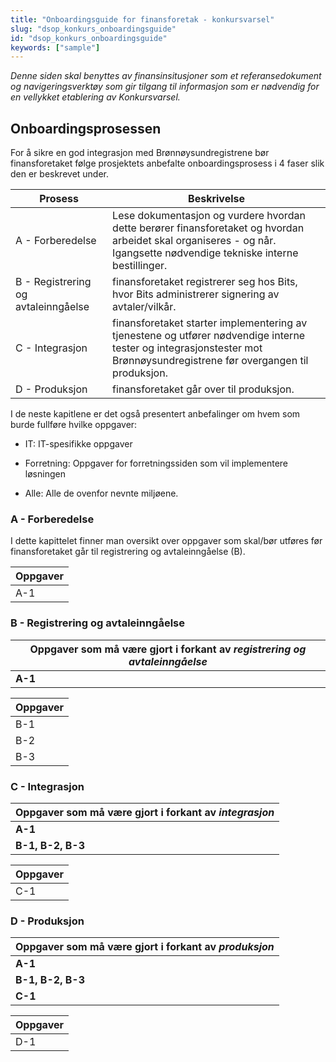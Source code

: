 ```yaml
---
title: "Onboardingsguide for finansforetak - konkursvarsel"
slug: "dsop_konkurs_onboardingsguide"
id: "dsop_konkurs_onboardingsguide"
keywords: ["sample"]
---
```


*Denne siden skal benyttes av finansinsitusjoner som et referansedokument og navigeringsverktøy som gir tilgang til informasjon som er nødvendig for en vellykket etablering av Konkursvarsel.*

## Onboardingsprosessen

For å sikre en god integrasjon med Brønnøysundregistrene bør finansforetaket følge prosjektets anbefalte onboardingsprosess i 4 faser slik den er beskrevet under.

| Prosess                             | Beskrivelse                                                                                                                                                              |
|-------------------------------------|--------------------------------------------------------------------------------------------------------------------------------------------------------------------------|
| A - Forberedelse                    | Lese dokumentasjon og vurdere hvordan dette berører finansforetaket og hvordan arbeidet skal organiseres - og når. Igangsette nødvendige tekniske interne bestillinger.  |
| B - Registrering og avtaleinngåelse | finansforetaket registrerer seg hos Bits, hvor Bits administrerer signering av avtaler/vilkår.                                                                           |
| C - Integrasjon                     | finansforetaket starter implementering av tjenestene og utfører nødvendige interne tester og integrasjonstester mot Brønnøysundregistrene før overgangen til produksjon. |
| D - Produksjon                      | finansforetaket går over til produksjon.                                                                                                                                 |

I de neste kapitlene er det også presentert anbefalinger om hvem som burde fullføre hvilke oppgaver:

* IT: IT-spesifikke oppgaver

* Forretning: Oppgaver for forretningssiden som vil implementere løsningen

* Alle: Alle de ovenfor nevnte miljøene.

### A - Forberedelse

I dette kapittelet finner man oversikt over oppgaver som skal/bør utføres før finansforetaket går til registrering og avtaleinngåelse (B).


| Oppgaver          |
|------------------|
| A-1 | Gå gjennom presentasjon av Konkursbehandling for å forstå hva løsningen kan bety for finansforetaket og hva som må til for å lykkes (Alle) | Se presentasjon [«Introduksjon Konkursbehandling»](https://dokumentasjon.dsop.no/assets/presentasjon_konkurs.pdf). |


### B - Registrering og avtaleinngåelse

| Oppgaver som må være gjort i forkant av *registrering og avtaleinngåelse*         |
|------------------|
| **A-1** |

| Oppgaver          |
|------------------|
| B-1 | **Registrering for Kontrollinformasjon og Konkursbehandling** <br \/> <br \/> Dersom finansforetak ikke har sendt inn «Registrering for Kontrollinformasjon og Konkursbehandling» i forbindelse med onboarding av Kontrollinformasjon, må registreringsskjema fylles ut og sendes til Bits. | Registreringsskjema sendes til DSOP@bits.no og Bits vil verifisere innholdet i skjemaet.  <br \/><br \/>  Last ned [Registreringsskjema her](assets/Registrering_Hoved_Kontroll_Fellesstandard.docx).
| B-2 | **Virksomhetssertifikat for test og produksjon** <br \/><br \/> Bestill test- og produksjonsvirksomhetssertifikat for finansforetak (forretning/IT). Det er også mulig å gjenbruke eksisterende test- og produksjonsvirksomhetssertifikat fra finansforetaket. | Finansforetaket må ha gyldig test- og produksjons-virksomhetssertifikater fra enten: <br \/><br \/> - [Buypass](https://www.buypass.no/produkter/virksomhetssertifikat-esegl#oversikt-VID) <br \/> - [Commfides](https://www.commfides.com/commfides-virksomhetssertifikat/) <br \/> <br \/> Virksomhetssertifikatene skal brukes for autentisering.
| B-3 | **Elektronisk signering av Konkursvarselavtale (vilkårsavtale) med Brønnøysundregistrene (Forretning).** <br \/> <br \/> Finansforetaket blir kontaktet av Bits for å starte elektronisk signering av levering av Konkursvarsel (e-post fra signant.no til signatar som kan forplikte seg på vegne av foretaket). | Signering av avtale gjøres digitalt via signant.no og administreres av Bits.

### C - Integrasjon

| Oppgaver som må være gjort i forkant av *integrasjon*         |
|------------------|
| **A-1** |
| **B-1, B-2, B-3** |

| Oppgaver          |
|------------------|
| C-1 | **Implementere Konkursvarsel iht. API-spesifikasjon. (IT)** | Se følgende dokumenter: <br \/><br \/> - [API-spesifikasjon Konkursvarsel](https://dokumentasjon.dsop.no/assets/Konkursvarsel-API-dokumentasjon.html) <br \/> - [API-spesifikasjon Konkursvarsel Swagger](https://bitsnorge.github.io/dsop-konkursvarsel-api) <br \/> - [Funksjonell spesifikasjon](https://dokumentasjon.dsop.no/dsop_konkurs_funksjonellspesifikasjon.html) som beskriver leveransene på funksjonelt nivå.

### D - Produksjon

| Oppgaver som må være gjort i forkant av *produksjon*         |
|------------------|
| **A-1** |
| **B-1, B-2, B-3** |
| **C-1** |

| Oppgaver          |
|------------------|
| D-1 | **Bestille tilgang til test- og produksjonsmiljø.** <br \/><br \/> Etter at vilkårsavtale er signert vil Bits bestille tilgang til test- og produksjonsmiljø for finansforetaket. Finansforetaket kan utføre testing, se [Intern testing / kvalitetssikring](https://dokumentasjon.dsop.no/dsop_konkurs_test.html), men vil ha tilgang til produksjonsmiljø samtidig.| Bits bekrefter til finansforetaket når tilganger er tildelt. <br \/> <br \/> Finansforetaket er da i produksjon.

